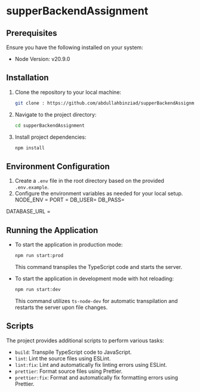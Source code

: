 # supperBackendAssignment

## Prerequisites
Ensure you have the following installed on your system:
- Node Version: v20.9.0

## Installation
1. Clone the repository to your local machine:
   ```bash
   git clone : https://github.com/abdullahbinziad/supperBackendAssignment
   ```
2. Navigate to the project directory:
   ```bash
   cd supperBackendAssignment
   ```
3. Install project dependencies:
   ```bash
   npm install
   ```

## Environment Configuration
1. Create a `.env` file in the root directory based on the provided `.env.example`.
2. Configure the environment variables as needed for your local setup.
NODE_ENV = 
PORT = 
DB_USER= 
DB_PASS= 

DATABASE_URL =



## Running the Application
- To start the application in production mode:
  ```bash
  npm run start:prod
  ```
  This command transpiles the TypeScript code and starts the server.

- To start the application in development mode with hot reloading:
  ```bash
  npm run start:dev
  ```
  This command utilizes `ts-node-dev` for automatic transpilation and restarts the server upon file changes.

## Scripts
The project provides additional scripts to perform various tasks:
- `build`: Transpile TypeScript code to JavaScript.
- `lint`: Lint the source files using ESLint.
- `lint:fix`: Lint and automatically fix linting errors using ESLint.
- `prettier`: Format source files using Prettier.
- `prettier:fix`: Format and automatically fix formatting errors using Prettier.

